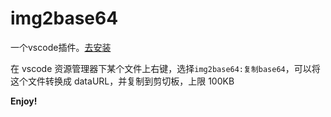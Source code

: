 # img2base64
一个vscode插件。[去安装](https://marketplace.visualstudio.com/items?itemName=imgss.img2base64)

在 vscode 资源管理器下某个文件上右键，选择`img2base64:复制base64`，可以将这个文件转换成 dataURL，并复制到剪切板，上限 100KB

**Enjoy!**
